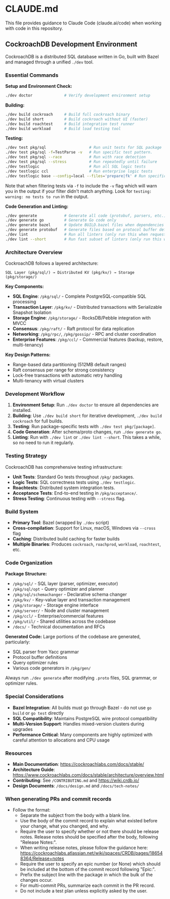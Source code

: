 # CLAUDE.md

This file provides guidance to Claude Code (claude.ai/code) when working with code in this repository.

## CockroachDB Development Environment

CockroachDB is a distributed SQL database written in Go, built with Bazel and managed through a unified `./dev` tool.

### Essential Commands

**Setup and Environment Check:**
```bash
./dev doctor              # Verify development environment setup
```

**Building:**
```bash
./dev build cockroach     # Build full cockroach binary
./dev build short         # Build cockroach without UI (faster)
./dev build roachtest     # Build integration test runner
./dev build workload      # Build load testing tool
```

**Testing:**
```bash
./dev test pkg/sql                   # Run unit tests for SQL package
./dev test pkg/sql -f=TestParse -v   # Run specific test pattern.
./dev test pkg/sql --race            # Run with race detection
./dev test pkg/sql --stress          # Run repeatedly until failure
./dev testlogic                      # Run all SQL logic tests
./dev testlogic ccl                  # Run enterprise logic tests
./dev testlogic base --config=local --files='prepare|fk' # Run specific test files under a specific configuration
```

Note that when filtering tests via `-f` to include the `-v` flag which
will warn you in the output if your filter didn't match anything. Look
for `testing: warning: no tests to run` in the output.

**Code Generation and Linting:**
```bash
./dev generate            # Generate all code (protobuf, parsers, etc.)
./dev generate go         # Generate Go code only
./dev generate bazel      # Update BUILD.bazel files when dependencies change
./dev generate protobuf   # Generate files based on protocol buffer definitions
./dev lint                # Run all linters (only run this when requested)
./dev lint --short        # Run fast subset of linters (only run this when requested)
```

### Architecture Overview

CockroachDB follows a layered architecture:
```
SQL Layer (pkg/sql/) → Distributed KV (pkg/kv/) → Storage (pkg/storage/)
```

**Key Components:**
- **SQL Engine**: `/pkg/sql/` - Complete PostgreSQL-compatible SQL processing
- **Transaction Layer**: `/pkg/kv/` - Distributed transactions with Serializable Snapshot Isolation
- **Storage Engine**: `/pkg/storage/` - RocksDB/Pebble integration with MVCC
- **Consensus**: `/pkg/raft/` - Raft protocol for data replication
- **Networking**: `/pkg/rpc/`, `/pkg/gossip/` - RPC and cluster coordination
- **Enterprise Features**: `/pkg/ccl/` - Commercial features (backup, restore, multi-tenancy)

**Key Design Patterns:**
- Range-based data partitioning (512MB default ranges)
- Raft consensus per range for strong consistency
- Lock-free transactions with automatic retry handling
- Multi-tenancy with virtual clusters

### Development Workflow

1. **Environment Setup**: Run `./dev doctor` to ensure all dependencies are installed.
2. **Building**: Use `./dev build short` for iterative development, `./dev build cockroach` for full builds.
3. **Testing**: Run package-specific tests with `./dev test pkg/[package]`.
4. **Code Generation**: After schema/proto changes, run `./dev generate go`.
5. **Linting**: Run with `./dev lint` or `./dev lint --short`. This takes a while, so no need to run it regularly.

### Testing Strategy

CockroachDB has comprehensive testing infrastructure:
- **Unit Tests**: Standard Go tests throughout `/pkg/` packages.
- **Logic Tests**: SQL correctness tests using `./dev testlogic`.
- **Roachtests**: Distributed system integration tests.
- **Acceptance Tests**: End-to-end testing in `/pkg/acceptance/`.
- **Stress Testing**: Continuous testing with `--stress` flag.


### Build System

- **Primary Tool**: Bazel (wrapped by `./dev` script)
- **Cross-compilation**: Support for Linux, macOS, Windows via `--cross` flag
- **Caching**: Distributed build caching for faster builds
- **Multiple Binaries**: Produces `cockroach`, `roachprod`, `workload`, `roachtest`, etc.

### Code Organization

**Package Structure:**
- `/pkg/sql/` - SQL layer (parser, optimizer, executor)
- `/pkg/sql/opt` - Query optimizer and planner
- `/pkg/sql/schemachanger` - Declarative schema changer
- `/pkg/kv/` - Key-value layer and transaction management
- `/pkg/storage/` - Storage engine interface
- `/pkg/server/` - Node and cluster management
- `/pkg/ccl/` - Enterprise/commercial features
- `/pkg/util/` - Shared utilities across the codebase
- `/docs/` - Technical documentation and RFCs

**Generated Code:**
Large portions of the codebase are generated, particularly:
- SQL parser from Yacc grammar
- Protocol buffer definitions
- Query optimizer rules
- Various code generators in `/pkg/gen/`

Always run `./dev generate` after modifying `.proto` files, SQL grammar, or optimizer rules.

### Special Considerations

- **Bazel Integration**: All builds must go through Bazel - do not use `go build` or `go test` directly
- **SQL Compatibility**: Maintains PostgreSQL wire protocol compatibility
- **Multi-Version Support**: Handles mixed-version clusters during upgrades
- **Performance Critical**: Many components are highly optimized with careful attention to allocations and CPU usage

### Resources

- **Main Documentation**: https://cockroachlabs.com/docs/stable/
- **Architecture Guide**: https://www.cockroachlabs.com/docs/stable/architecture/overview.html
- **Contributing**: See `/CONTRIBUTING.md` and https://wiki.crdb.io/
- **Design Documents**: `/docs/design.md` and `/docs/tech-notes/`

### When generating PRs and commit records

- Follow the format:
  - Separate the subject from the body with a blank line.
  - Use the body of the commit record to explain what existed before your change, what you changed, and why.
  - Require the user to specify whether or not there should be release notes. Release notes should be specified after the body, following "Release Notes:".
  - When writing release notes, please follow the guidance here: https://cockroachlabs.atlassian.net/wiki/spaces/CRDB/pages/186548364/Release+notes
  - Require the user to specify an epic number (or None) which should be included at the bottom of the commit record following "Epic:".
  - Prefix the subject line with the package in which the bulk of the changes occur.
  - For multi-commit PRs, summarize each commit in the PR record.
  - Do not include a test plan unless explicitly asked by the user.
